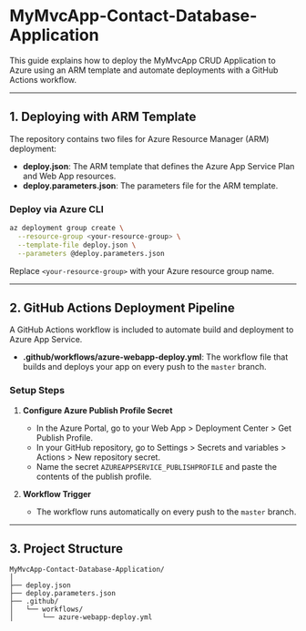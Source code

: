 # MyMvcApp-Contact-Database-Application

This guide explains how to deploy the MyMvcApp CRUD Application to Azure using an ARM template and automate deployments with a GitHub Actions workflow.

---

## 1. Deploying with ARM Template

The repository contains two files for Azure Resource Manager (ARM) deployment:

- **deploy.json**: The ARM template that defines the Azure App Service Plan and Web App resources.
- **deploy.parameters.json**: The parameters file for the ARM template.

### Deploy via Azure CLI

```sh
az deployment group create \
  --resource-group <your-resource-group> \
  --template-file deploy.json \
  --parameters @deploy.parameters.json
```

Replace `<your-resource-group>` with your Azure resource group name.

---

## 2. GitHub Actions Deployment Pipeline

A GitHub Actions workflow is included to automate build and deployment to Azure App Service.

- **.github/workflows/azure-webapp-deploy.yml**: The workflow file that builds and deploys your app on every push to the `master` branch.

### Setup Steps

1. **Configure Azure Publish Profile Secret**
   - In the Azure Portal, go to your Web App > Deployment Center > Get Publish Profile.
   - In your GitHub repository, go to Settings > Secrets and variables > Actions > New repository secret.
   - Name the secret `AZUREAPPSERVICE_PUBLISHPROFILE` and paste the contents of the publish profile.

2. **Workflow Trigger**
   - The workflow runs automatically on every push to the `master` branch.

---

## 3. Project Structure

```
MyMvcApp-Contact-Database-Application/
│
├── deploy.json
├── deploy.parameters.json
├── .github/
│   └── workflows/
│       └── azure-webapp-deploy.yml
```
